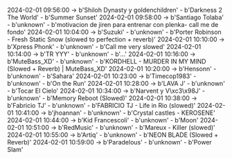 2024-02-01 09:56:00 -> b'Shiloh Dynasty y goldenchildren' - b'Darkness 2 The World' - b'Summer Sunset'
2024-02-01 09:58:00 -> b'Santiago Tolaba' - b'unknown' - b'motivacion de jiren para entrenar con plenka- call me de fondo'
2024-02-01 10:04:00 -> b'Suzuki' - b'unknown' - b'Porter Robinson - Fresh Static Snow (slowed to perfection + reverb)'
2024-02-01 10:10:00 -> b'Xpress Phonk' - b'unknown' - b'Call me very slowed'
2024-02-01 10:14:00 -> b'TR YYY' - b'unknown' - b'...'
2024-02-01 10:16:00 -> b'MuteBass_XD' - b'unknown' - b'KORDHELL - MURDER IN MY MIND (Slowed + Reverb) | MuteBass_XD'
2024-02-01 10:20:00 -> b'Hensonn' - b'unknown' - b'Sahara'
2024-02-01 10:23:00 -> b'Timecop1983' - b'unknown' - b'On the Run'
2024-02-01 10:28:00 -> b'LAVA J' - b'unknown' - b'Tocar El Cielo'
2024-02-01 10:34:00 -> b'Narvent y V\xc3\x98J' - b'unknown' - b'Memory Reboot (Slowed)'
2024-02-01 10:38:00 -> b'Fabricio TJ' - b'unknown' - b'FABRICIO TJ - Life in Rio (slowed)'
2024-02-01 10:41:00 -> b'jhoannan' - b'unknown' - b'Crystal castles - KEROSENE'
2024-02-01 10:44:00 -> b'Kid Francescoli' - b'unknown' - b'Moon'
2024-02-01 10:51:00 -> b'RedMusic' - b'unknown' - b'Mareux - Killer (slowed)'
2024-02-01 10:55:00 -> b'Artiq' - b'unknown' - b'NEON BLADE (Slowed + Reverb)'
2024-02-01 10:59:00 -> b'Paradelous' - b'unknown' - b'Power Slam'
